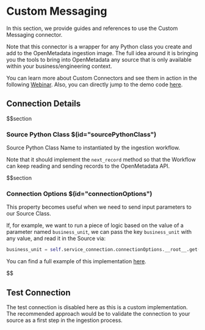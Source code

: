 # Custom Messaging

In this section, we provide guides and references to use the Custom Messaging connector.

Note that this connector is a wrapper for any Python class you create and add to the OpenMetadata ingestion image. The full idea around it is bringing you the tools to bring into OpenMetadata any source that is only available within your business/engineering context.

You can learn more about Custom Connectors and see them in action in the following <a href="https://www.youtube.com/watch?v=fDUj30Ub9VE&ab_channel=OpenMetadata" target="_blank">Webinar</a>. Also, you can directly jump to the demo code <a href="https://github.com/open-metadata/openmetadata-demo/tree/main/custom-connector" target="_blank">here</a>.

## Connection Details

$$section
### Source Python Class $(id="sourcePythonClass")

Source Python Class Name to instantiated by the ingestion workflow.

Note that it should implement the `next_record` method so that the Workflow can keep reading and sending records to the OpenMetadata API.

$$section
### Connection Options $(id="connectionOptions")

This property becomes useful when we need to send input parameters to our Source Class.

If, for example, we want to run a piece of logic based on the value of a parameter named `business_unit`, we can pass the key `business_unit` with any value, and read it in the Source via:

```python
business_unit = self.service_connection.connectionOptions.__root__.get("business_unit")
```

You can find a full example of this implementation <a href="https://github.com/open-metadata/openmetadata-demo/blob/main/custom-connector/connector/my_csv_connector.py#L91" target="_blank">here</a>.

$$

## Test Connection

The test connection is disabled here as this is a custom implementation. The recommended approach would be to validate the connection to your source as a first step in the ingestion process.
